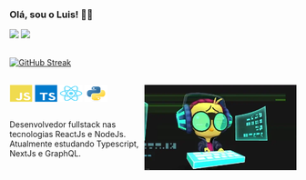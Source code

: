 ### Olá, sou o Luis! :man_technologist:

<div>
  <a href="https://github.com/luisgbyte"></a>
  <img height="180em" src="https://github-readme-stats.vercel.app/api?username=luisgbyte&show_icons=true&theme=react&include_all_commits=true&count_private=true&cache_seconds=1800"/>
  <img height="180em" src="https://github-readme-stats.vercel.app/api/top-langs/?username=luisgbyte&layout=compact&langs_count=6&theme=react&cache_seconds=1800"/>
</div>
 
 <br>
 
 [![GitHub Streak](https://github-readme-streak-stats.herokuapp.com?user=luisgbyte&theme=holi-theme&hide_border=true)](https://git.io/streak-stats)
  
<div style="display: inline_block"><br>
  <img align="center" alt="javascript" height="30" width="40" src="https://raw.githubusercontent.com/devicons/devicon/master/icons/javascript/javascript-plain.svg">
  <img align="center" alt="typescript" height="30" width="40" src="https://raw.githubusercontent.com/devicons/devicon/master/icons/typescript/typescript-plain.svg">
  <img align="center" alt="react" height="30" width="40" src="https://raw.githubusercontent.com/devicons/devicon/master/icons/react/react-original.svg">
  <img align="center" alt="python" height="30" width="40" src="https://raw.githubusercontent.com/devicons/devicon/master/icons/python/python-original.svg">
  <img align="right" height="150em" alt="gif" src="giphy.gif">
</div><br>

<div>
  <p>Desenvolvedor fullstack nas tecnologias ReactJs e NodeJs. Atualmente estudando Typescript, NextJs e GraphQL.</p>
</div>
